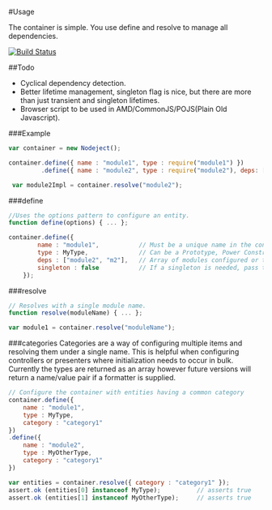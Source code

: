 #Usage

The container is simple.  You use define and resolve to manage all dependencies.

[![Build Status](https://travis-ci.org/LlamaSantos/Nodeject.png?branch=master)](https://travis-ci.org/LlamaSantos/Nodeject)

##Todo
- Cyclical dependency detection.
- Better lifetime management, singleton flag is nice, but there are more than just transient and singleton lifetimes.
- Browser script to be used in AMD/CommonJS/POJS(Plain Old Javascript).

###Example
```JavaScript
var container = new Nodeject();

container.define({ name : "module1", type : require("module1") })
         .define({ name : "module2", type : require("module2"), deps: ["module1"] });

 var module2Impl = container.resolve("module2");
```

###define
```JavaScript
//Uses the options pattern to configure an entity.
function define(options) { ... };

container.define({
        name : "module1",           // Must be a unique name in the container.
        type : MyType,              // Can be a Prototype, Power Constructor, String, or Array
        deps : ["module2", "m2"],   // Array of modules configured or to be configured in the container.
        singleton : false           // If a singleton is needed, pass true, default is false.
    });

```



###resolve
```JavaScript
// Resolves with a single module name.
function resolve(moduleName) { ... };

var module1 = container.resolve("moduleName");
```

###categories
Categories are a way of configuring multiple items and resolving them under a single name.  This is helpful when configuring
controllers or presenters where initialization needs to occur in bulk.  Currently the types are returned as an array however
future versions will return a name/value pair if a formatter is supplied.
```JavaScript
// Configure the container with entities having a common category
container.define({
    name : "module1",
    type : MyType,
    category : "category1"
})
.define({
    name : "module2",
    type : MyOtherType,
    category : "category1"
})

var entities = container.resolve({ category : "category1" });
assert.ok (entities[0] instanceof MyType);          // asserts true
assert.ok (entities[1] instanceof MyOtherType);     // asserts true
```
